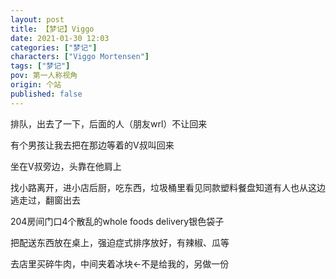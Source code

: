 ```yaml
---
layout: post
title: 【梦记】Viggo
date: 2021-01-30 12:03
categories: ["梦记"]
characters: ["Viggo Mortensen"]
tags: ["梦记"]
pov: 第一人称视角
origin: 个站
published: false
---
```


排队，出去了一下，后面的人（朋友wrl）不让回来

有个男孩让我去把在那边等着的V叔叫回来

坐在V叔旁边，头靠在他肩上

找小路离开，进小店后厨，吃东西，垃圾桶里看见同款塑料餐盘知道有人也从这边逃走过，翻窗出去

204房间门口4个散乱的whole foods delivery银色袋子

把配送东西放在桌上，强迫症式排序放好，有辣椒、瓜等

去店里买碎牛肉，中间夹着冰块←不是给我的，另做一份

